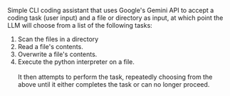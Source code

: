  Simple CLI coding assistant that uses Google's Gemini API to accept a coding task (user input) and a file or directory as input, at which point the LLM will choose from a list of the following tasks:<br>
1. Scan the files in a directory
2. Read a file's contents.
3. Overwrite a file's contents.
4. Execute the python interpreter on a file.<br><br>
It then attempts to perform the task, repeatedly choosing from the above until it either completes the task or can no longer proceed.
